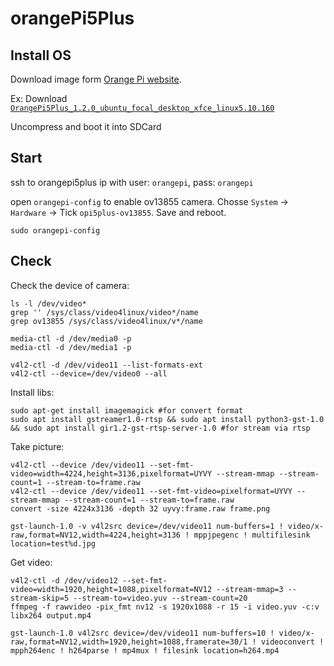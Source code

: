 # orangePi5Plus

## Install OS
Download image form [Orange Pi website](http://www.orangepi.org/orangepiwiki/index.php/Images_Download). 

Ex: Download [```OrangePi5Plus_1.2.0_ubuntu_focal_desktop_xfce_linux5.10.160```](https://drive.google.com/drive/folders/1wOmKUla8CwUPTfxvfCGutj8lbMZFtFCm)

Uncompress and boot it into SDCard

## Start
ssh to orangepi5plus ip with user: ```orangepi```, pass: ```orangepi```

open `orangepi-config` to enable ov13855 camera. Chosse `System` -> `Hardware` -> Tick ```opi5plus-ov13855```. Save and reboot.
```
sudo orangepi-config
```

## Check

Check the device of camera:
```
ls -l /dev/video*
grep '' /sys/class/video4linux/video*/name
grep ov13855 /sys/class/video4linux/v*/name

media-ctl -d /dev/media0 -p
media-ctl -d /dev/media1 -p

v4l2-ctl -d /dev/video11 --list-formats-ext
v4l2-ctl --device=/dev/video0 --all
```
Install libs: 
```
sudo apt-get install imagemagick #for convert format
sudo apt install gstreamer1.0-rtsp && sudo apt install python3-gst-1.0 && sudo apt install gir1.2-gst-rtsp-server-1.0 #for stream via rtsp
```

Take picture:
```
v4l2-ctl --device /dev/video11 --set-fmt-video=width=4224,height=3136,pixelformat=UYVY --stream-mmap --stream-count=1 --stream-to=frame.raw
v4l2-ctl --device /dev/video11 --set-fmt-video=pixelformat=UYVY --stream-mmap --stream-count=1 --stream-to=frame.raw
convert -size 4224x3136 -depth 32 uyvy:frame.raw frame.png

gst-launch-1.0 -v v4l2src device=/dev/video11 num-buffers=1 ! video/x-raw,format=NV12,width=4224,height=3136 ! mppjpegenc ! multifilesink location=test%d.jpg
```

Get video:
```
v4l2-ctl -d /dev/video12 --set-fmt-video=width=1920,height=1088,pixelformat=NV12 --stream-mmap=3 --stream-skip=5 --stream-to=video.yuv --stream-count=20
ffmpeg -f rawvideo -pix_fmt nv12 -s 1920x1088 -r 15 -i video.yuv -c:v libx264 output.mp4

gst-launch-1.0 v4l2src device=/dev/video11 num-buffers=10 ! video/x-raw,format=NV12,width=1920,height=1088,framerate=30/1 ! videoconvert ! mpph264enc ! h264parse ! mp4mux ! filesink location=h264.mp4
```
